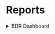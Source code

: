 # Reports


<details>
  <summary>BDR Dashboard</summary>
  
### Summary 
The Basic Data Retrieval (BDR) Dashboard is a quick way to extract fundamental information about a given equity, in a standardized report format. While in-depth analysis will need a lot of manual scouring
we can still get a good glance on short notice that will give a good idea if there are any red flags about the given equity to discourage further investigation

#### Changelog
- v 1.00
    - official release of working version of the BDR
  
</details>